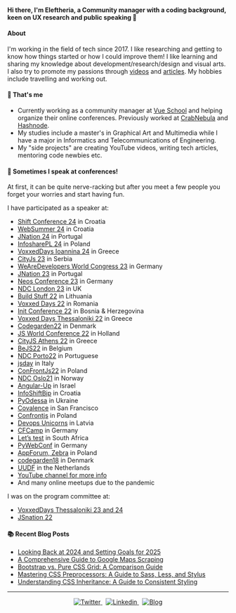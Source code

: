 #### Hi there, I'm Eleftheria, a Community manager with a coding background, keen on UX research and public speaking 👋

#### About
I'm working in the field of tech since 2017. I like researching and getting to know how things started or how I could improve them! I like learning and sharing my knowledge about development/research/design and visual arts. I also try to promote my passions through [videos](https://www.youtube.com/c/eleftheriabatsou) and [articles](https://eleftheriabatsou.hashnode.dev/). My hobbies include travelling and working out. 

<!--
🔭 WHY WOULD YOU LIKE TO WORK WITH ME
- I'm a team player (yeah, I know it's cliché)
- I pay attention to the details and I love doing research
- I'll offer you suggestions instead of criticism
- I have a to-do approach
- I'm honest, and self-motivated

⚡ RANDOM FACTS
- I like funky rock music
- I've travelled in 3 continents
- I believe volunteering is a lifestyle
- I 'm classical girl who like coffee, chocolate and flowers
-->

#### 🌱 That's me
- Currently working as a community manager at [Vue School](https://vueschool.io/) and helping organize their online conferences. Previously worked at [CrabNebula](https://crabnebula.dev) and [Hashnode](https://hashnode.com).
- My studies include a master's in Graphical Art and Multimedia while I have a major in Informatics and Telecommunications of Engineering.
- My "side projects" are creating YouTube videos, writing tech articles, mentoring code newbies etc.


#### 🎤 Sometimes I speak at conferences! 
At first, it can be quite nerve-racking but after you meet a few people you forget your worries and start having fun.

I have participated as a speaker at:
- [Shift Conference 24](https://shift.infobip.com/) in Croatia
- [WebSummer 24](https://websummercamp.com/2025) in Croatia
- [JNation 24](https://jnation.pt/) in Portugal
- [InfosharePL 24](https://infoshare.pl/) in Poland
- [VoxxedDays Ioannina 24](https://ioannina.voxxeddays.com/) in Greece
- [CityJs 23](https://cityjsconf.org/) in Serbia
- [WeAreDevelopers World Congress 23](https://www.wearedevelopers.com/world-congress) in Germany
- [JNation 23](https://jnation.pt/) in Portugal
- [Neos Conference 23](https://www.neoscon.io/) in Germany
- [NDC London 23](https://ndclondon.com/) in UK
- [Build Stuff 22](https://www.buildstuff.events/) in Lithuania 
- [Voxxed Days 22](https://romania.voxxeddays.com/cluj-napoca/voxxed-days-cluj-napoca-2022/) in Romania
- [Init Conference 22](https://edvawzm-modules.xing-events.com/INIT2022.html) in Bosnia & Herzegovina 
- [Voxxed Days Thessaloniki 22](https://voxxeddays.com/thessaloniki/) in Greece
- [Codegarden22](https://codegarden.umbraco.com/) in Denmark
- [JS World Conference 22](https://jsworldconference.com/) in Holland
- [CityJS Athens 22](https://greece.cityjsconf.org/) in Greece
- [BeJS22](https://www.bejs.io/conf) in Belgium
- [NDC Porto22](https://ndcporto.com/agenda?day=2022-04-29) in Portuguese
- [jsday](https://2022.jsday.it/) in Italy
- [ConFrontJs22](https://confrontjs.com/) in Poland
- [NDC Oslo21](https://ndcoslo.com) in Norway
- [Angular-Up](https://www.angular-up.com) in Israel
- [InfoShiftBip](https://shift.infobip.com) in Croatia
- [PyOdessa](https://pyconodessa.com) in Ukraine
- [Covalence](http://www.covalenceconf.com) in San Francisco 
- [Confrontjs](https://2019.confrontjs.com) in Poland 
- [Devops Unicorns](https://2019.devopsunicorns.com) in Latvia 
- [CFCamp](https://www.cfcamp.org) in Germany
- [Let’s test](http://lets-test.com/?page_id=5795) in South Africa
- [PyWebConf](https://2019.pyconweb.com/#program) in Germany 
- [AppForum, Zebra](https://web.cvent.com/event/21819552-145e-484d-81dd-01c87826c291/websitePage:4a9f1ae7-fd5e-40ea-a47b-8748de11f650?RefId=Home) in Poland
- [codegarden18](https://codegarden18.com) in Denmark 
- [UUDF](https://www.duugfest.nl) in the Netherlands
- [YouTube channel for more info](https://www.youtube.com/playlist?list=PLxktx98zP3aCYRP1-HCUgyHE3qowkQ01A)
- And many online meetups due to the pandemic

I was on the program committee at:
- [VoxxedDays Thessaloniki 23 and 24](https://voxxeddays.com/thessaloniki/)
- [JSnation 22](https://jsnation.com/)

#### :books: Recent Blog Posts
<!-- BLOGPOSTS:START -->
 - [Looking Back at 2024 and Setting Goals for 2025](https://eleftheriabatsou.hashnode.dev/looking-back-at-2024-and-setting-goals-for-2025)
 - [A Comprehensive Guide to Google Maps Scraping](https://eleftheriabatsou.hashnode.dev/a-comprehensive-guide-to-google-maps-scraping)
 - [Bootstrap vs. Pure CSS Grid: A Comparison Guide](https://eleftheriabatsou.hashnode.dev/bootstrap-vs-pure-css-grid-a-comparison-guide)
 - [Mastering CSS Preprocessors: A Guide to Sass, Less, and Stylus](https://eleftheriabatsou.hashnode.dev/mastering-css-preprocessors-a-guide-to-sass-less-and-stylus)
 - [Understanding CSS Inheritance: A Guide to Consistent Styling](https://eleftheriabatsou.hashnode.dev/understanding-css-inheritance-a-guide-to-consistent-styling)<!-- BLOGPOSTS:END -->
---

<p align='center'>
  <a href="https://twitter.com/BatsouElef" target="_blank">
    <img src="https://img.shields.io/badge/Twitter-1DA1F2?style=for-the-badge&logo=twitter&logoColor=white" alt="Twitter">
  </a>&nbsp;
  
  <a href="https://www.linkedin.com/in/eleftheriabatsou" target="_blank">
    <img src="https://img.shields.io/badge/LinkedIn-0077B5?style=for-the-badge&logo=linkedin&logoColor=white" alt="Linkedin">
  </a>&nbsp;
  
  <a href="https://eleftheriabatsou.medium.com" target="_blank">
    <img src="https://img.shields.io/badge/-Tech%20Blog-orange?style=for-the-badge" alt="Blog">
  </a>
</p>


<!--
**EleftheriaBatsou/EleftheriaBatsou** is a ✨ _special_ ✨ repository because its `README.md` (this file) appears on your GitHub profile.

🙆Let's stay in touch: 
[X](https://twitter.com/BatsouElef) | [instagram](https://www.instagram.com/elef_in_tech)| [blog](https://eleftheriabatsou.medium.com/) | [codepen](http://codepen.io/EleftheriaBatsou) | [linkedIn](https://www.linkedin.com/in/eleftheriabatsou) | [github](https://github.com/EleftheriaBatsou)


Here are some ideas to get you started:

- 🔭 I’m currently working on ...
- 🌱 I’m currently learning ...
- 👯 I’m looking to collaborate on ...
- 🤔 I’m looking for help with ...
- 💬 Ask me about ...
- 📫 How to reach me: ...
- 😄 Pronouns: ...
- ⚡ Fun fact: ...
-->
